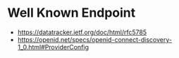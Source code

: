# Well Known Endpoint
* https://datatracker.ietf.org/doc/html/rfc5785
* https://openid.net/specs/openid-connect-discovery-1_0.html#ProviderConfig